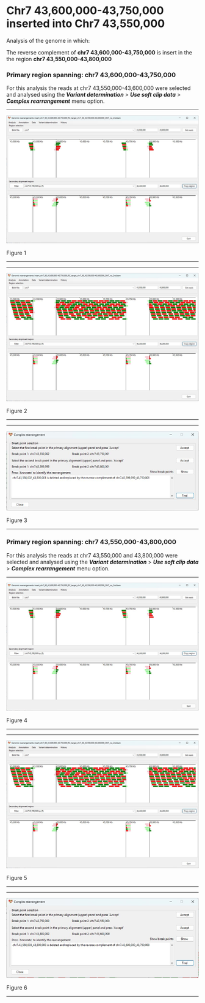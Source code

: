 # Chr7 43,600,000-43,750,000  inserted into Chr7 43,550,000

Analysis of the genome in which: 

The reverse complement of **chr7 43,600,000-43,750,000** is insert in the the region **chr7 43,550,000-43,800,000**

### Primary region spanning: chr7 43,600,000-43,750,000 

For this analysis the reads at chr7 43,550,000-43,600,000 were selected and analysed using the ___Variant determination___ > ___Use soft clip data___ > ___Complex rearrangement___ menu option.<hr />

![image](images/insert_chr7_60_43,600,000-43,750,000_RC_target_chr7_60_43,550,000-43,800,000_ONT_no_2nd_1.jpg)

Figure 1

<hr />

<hr />

![image](images/insert_chr7_60_43,600,000-43,750,000_RC_target_chr7_60_43,550,000-43,800,000_ONT_no_2nd_1_all.jpg)

Figure 2

<hr />

<hr />

![image](images/insert_chr7_60_43,600,000-43,750,000_RC_target_chr7_60_43,550,000-43,800,000_ONT_no_2nd_1_results.jpg)

Figure 3

<hr />

### Primary region spanning: chr7 43,550,000-43,800,000

For this analysis the reads at chr7 43,550,000 and 43,800,000 were selected and analysed using the ___Variant determination___ > ___Use soft clip data___ > ___Complex rearrangement___ menu option.<hr />

![image](images/insert_chr7_60_43,600,000-43,750,000_RC_target_chr7_60_43,550,000-43,800,000_ONT_no_2nd_2.jpg)

Figure 4

<hr />

<hr />

![image](images/insert_chr7_60_43,600,000-43,750,000_RC_target_chr7_60_43,550,000-43,800,000_ONT_no_2nd_2_all.jpg)

Figure 5

<hr />

<hr />

![image](images/insert_chr7_60_43,600,000-43,750,000_RC_target_chr7_60_43,550,000-43,800,000_ONT_no_2nd_2_results.jpg)

Figure 6

<hr />

